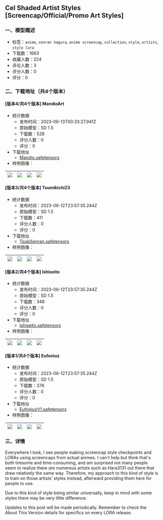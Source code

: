 ## Cel Shaded Artist Styles [Screencap/Official/Promo Art Styles]
### 一、模型概述

- 标签：`anime`, `senran kagura`, `anime screencap`, `collection`, `style`, `artists`, `style lora`
- 下载数：1663
- 收藏人数：224
- 评论人数：3
- 评分人数：0
- 评分：0

### 二、下载地址（共4个版本）

#### [版本4/共4个版本] MandioArt

- 统计数据
  - 发布时间：2023-06-13T00:33:27.941Z
  - 原始模型：SD 1.5
  - 下载数：528
  - 评分人数：0
  - 评分：0
- 下载地址
  - [Mandio.safetensors](https://civitai.com/api/download/models/94818)
- 样例图像：

| <img src="https://image.civitai.com/xG1nkqKTMzGDvpLrqFT7WA/fd5aaa26-1765-4e2b-9ed1-e07c6d076bfe/width=450/1124821.jpeg" /> | <img src="https://image.civitai.com/xG1nkqKTMzGDvpLrqFT7WA/b975e024-bca8-4b7c-9e4c-15904f7af969/width=450/1124996.jpeg" /> | <img src="https://image.civitai.com/xG1nkqKTMzGDvpLrqFT7WA/d2291fa3-18c4-45a0-87d0-0d96987f1246/width=450/1124782.jpeg" /> | <img src="https://image.civitai.com/xG1nkqKTMzGDvpLrqFT7WA/2b59ca30-ddb2-46d4-bf55-7a7106199a8c/width=450/1124783.jpeg" /> |
| ---- | ---- | ---- | ---- |

#### [版本3/共4个版本] Tsumikichi23

- 统计数据
  - 发布时间：2023-06-12T23:57:35.244Z
  - 原始模型：SD 1.5
  - 下载数：411
  - 评分人数：0
  - 评分：0
- 下载地址
  - [TsukiSenran.safetensors](https://civitai.com/api/download/models/93034)
- 样例图像：

| <img src="https://image.civitai.com/xG1nkqKTMzGDvpLrqFT7WA/b3604453-ec9d-4eb6-8b1e-bfc3f32de1b6/width=450/1096250.jpeg" /> | <img src="https://image.civitai.com/xG1nkqKTMzGDvpLrqFT7WA/1cf34a13-1731-417f-91cb-57e4bf40a797/width=450/1096255.jpeg" /> | <img src="https://image.civitai.com/xG1nkqKTMzGDvpLrqFT7WA/7e4cdbd0-8a29-400c-baf4-a7b52f5a376d/width=450/1096252.jpeg" /> | <img src="https://image.civitai.com/xG1nkqKTMzGDvpLrqFT7WA/f066a931-c0bb-4799-b301-5b0eaaab3688/width=450/1096249.jpeg" /> |
| ---- | ---- | ---- | ---- |

#### [版本2/共4个版本] Ishiseito

- 统计数据
  - 发布时间：2023-06-12T23:57:35.244Z
  - 原始模型：SD 1.5
  - 下载数：348
  - 评分人数：0
  - 评分：0
- 下载地址
  - [Ishiseito.safetensors](https://civitai.com/api/download/models/92552)
- 样例图像：

| <img src="https://image.civitai.com/xG1nkqKTMzGDvpLrqFT7WA/8761280d-34fa-4353-93fa-714887dde702/width=450/1087051.jpeg" /> | <img src="https://image.civitai.com/xG1nkqKTMzGDvpLrqFT7WA/6b9f1be6-c1e2-4cef-9d92-e5e92a7ef3d2/width=450/1087052.jpeg" /> | <img src="https://image.civitai.com/xG1nkqKTMzGDvpLrqFT7WA/8b94ffd0-44ac-460f-a972-2c99e3f25d02/width=450/1087049.jpeg" /> | <img src="https://image.civitai.com/xG1nkqKTMzGDvpLrqFT7WA/fd1bd25c-3c36-4070-ad4f-df1cdaf29578/width=450/1087048.jpeg" /> |
| ---- | ---- | ---- | ---- |

#### [版本1/共4个版本] Eufoniuz

- 统计数据
  - 发布时间：2023-06-12T23:57:35.244Z
  - 原始模型：SD 1.5
  - 下载数：376
  - 评分人数：0
  - 评分：0
- 下载地址
  - [EufoniuzV1.safetensors](https://civitai.com/api/download/models/92377)
- 样例图像：

| <img src="https://image.civitai.com/xG1nkqKTMzGDvpLrqFT7WA/852511ae-27b8-4b44-a2bd-aaa24da8ddd8/width=450/1087098.jpeg" /> | <img src="https://image.civitai.com/xG1nkqKTMzGDvpLrqFT7WA/6e2072d5-45ea-453b-bb35-305d48c31bfc/width=450/1087092.jpeg" /> | <img src="https://image.civitai.com/xG1nkqKTMzGDvpLrqFT7WA/18875467-b090-4ed6-be57-d1155f063d0c/width=450/1087097.jpeg" /> | <img src="https://image.civitai.com/xG1nkqKTMzGDvpLrqFT7WA/57595044-6791-45fa-bf96-6a99af9bdb06/width=450/1087091.jpeg" /> |
| ---- | ---- | ---- | ---- |


### 三、详情
<p>Everywhere I look, I see people making screencap style checkpoints and LORAs using screencaps from actual animes. I can't help but think that's both tiresome and time-consuming, and am surprised not many people seem to realize there <em>are</em> numerous artists such as Hara3131 out there that draw relatively the same way. Therefore, my approach to this kind of style is to train on those artists' styles instead, afterward providing them here for people to use.</p><p>Due to this kind of style being similar universally, keep in mind with some styles there may be very little difference.</p><p></p><p>Updates to this post will be made periodically. Remember to check the About This Version details for specifics on every LORA release.</p>